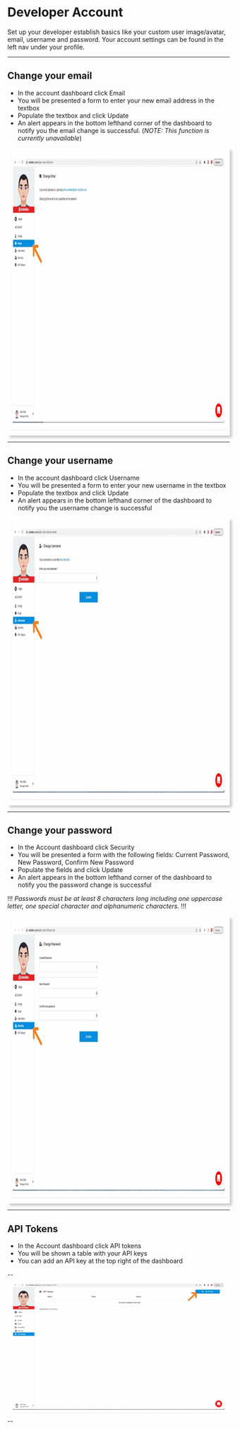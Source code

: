 # Developer Account

Set up your developer establish basics like your custom user image/avatar, email, username and password. Your account settings can be found in the left nav under your profile.

---

## Change your email


- In the account dashboard click Email
- You will be presented a form to enter your new email address in the textbox
- Populate the textbox and click Update
- An alert appears in the bottom lefthand corner of the dashboard to notify you the email change is successful. (*NOTE: This function is currently unavailable*)


<a href="devaccount1.png" target="_top"><img src="devaccount1.png" alt="Dev1" style="width:1100px;height:650px; box-shadow: 5px 5px 5px #ccc; margin: auto; display: block"></a>


---

## Change your username

- In the account dashboard click Username
- You will be presented a form to enter your new username in the textbox
- Populate the textbox and click Update
- An alert appears in the bottom lefthand corner of the dashboard to notify you the username change is successful

<a href="devaccount2.png" target="_top"><img src="devaccount2.png" alt="Dev1" style="width:1100px;height:650px; box-shadow: 5px 5px 5px #ccc; margin: auto; display: block"></a>


---

## Change your password

- In the Account dashboard click Security
- You will be presented a form with the following fields: Current Password, New Password, Confirm New Password
- Populate the fields and click Update
- An alert appears in the bottom lefthand corner of the dashboard to notify you the password change is successful

!!!
*Passwords must be at least 8 characters long including one uppercase letter, one special character and alphanumeric characters.*
!!!

<a href="devaccount3.png" target="_top"><img src="devaccount3.png" alt="Dev1" style="width:1100px;height:650px; box-shadow: 5px 5px 5px #ccc; margin: auto; display: block"></a>


---

## API Tokens


- In the Account dashboard click API tokens
- You will be shown a table with your API keys
- You can add an API key at the top right of the dashboard

--![](DeveloperAccount4.png)--